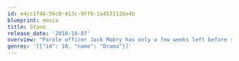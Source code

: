 ```yaml
---
id: e4cc1f48-56c0-413c-9ff0-1a4531126e4b
blueprint: movie
title: Stone
release_date: '2010-10-07'
overview: "Parole officer Jack Mabry has only a few weeks left before retirement and wishes to finish out the cases he's been assigned. One such case is that of Gerald 'Stone' Creeson, a convicted arsonist who is up for parole. Jack is initially reluctant to indulge Stone in the coarse banter he wishes to pursue and feels little sympathy for the prisoner's pleads for an early release. Seeing little hope in convincing Jack himself, Stone arranges for his wife to seduce the officer, but motives and intentions steadily blur amidst the passions and buried secrets of the corrupted players in this deadly game of deception."
genres: '[{"id": 18, "name": "Drama"}]'
---
```

